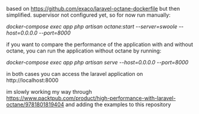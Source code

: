 based on https://github.com/exaco/laravel-octane-dockerfile but then simplified. supervisor not configured yet, so for now run manually:

_docker-compose exec app php artisan octane:start --server=swoole --host=0.0.0.0 --port=8000_

if you want to compare the performance of the application with and without octane, you can run the application without octane by running:

_docker-compose exec app php artisan serve --host=0.0.0.0 --port=8000_

in both cases you can access the laravel application on http://localhost:8000

im slowly working my way through https://www.packtpub.com/product/high-performance-with-laravel-octane/9781801819404 and adding the examples to this repository
